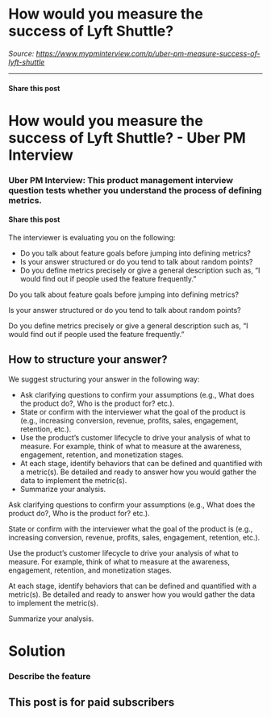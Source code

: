 # How would you measure the success of Lyft Shuttle?

*Source: https://www.mypminterview.com/p/uber-pm-measure-success-of-lyft-shuttle*

---

#### Share this post

# How would you measure the success of Lyft Shuttle? - Uber PM Interview

### Uber PM Interview: This product management interview question tests whether you understand the process of defining metrics.

#### Share this post







The interviewer is evaluating you on the following:

* Do you talk about feature goals before jumping into defining metrics?
* Is your answer structured or do you tend to talk about random points?
* Do you define metrics precisely or give a general description such as, “I would find out if people used the feature frequently.”

Do you talk about feature goals before jumping into defining metrics?

Is your answer structured or do you tend to talk about random points?

Do you define metrics precisely or give a general description such as, “I would find out if people used the feature frequently.”



## How to structure your answer?



We suggest structuring your answer in the following way:

* Ask clarifying questions to confirm your assumptions (e.g., What does the product do?, Who is the product for? etc.).
* State or confirm with the interviewer what the goal of the product is (e.g., increasing conversion, revenue, profits, sales, engagement, retention, etc.).
* Use the product’s customer lifecycle to drive your analysis of what to measure. For example, think of what to measure at the awareness, engagement, retention, and monetization stages.
* At each stage, identify behaviors that can be defined and quantified with a metric(s). Be detailed and ready to answer how you would gather the data to implement the metric(s).
* Summarize your analysis.

Ask clarifying questions to confirm your assumptions (e.g., What does the product do?, Who is the product for? etc.).

State or confirm with the interviewer what the goal of the product is (e.g., increasing conversion, revenue, profits, sales, engagement, retention, etc.).

Use the product’s customer lifecycle to drive your analysis of what to measure. For example, think of what to measure at the awareness, engagement, retention, and monetization stages.

At each stage, identify behaviors that can be defined and quantified with a metric(s). Be detailed and ready to answer how you would gather the data to implement the metric(s).

Summarize your analysis.



# Solution



### Describe the feature

## This post is for paid subscribers

